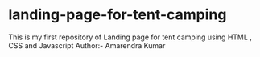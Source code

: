 # landing-page-for-tent-camping
This is my first repository of Landing page for tent camping using HTML , CSS and Javascript
Author:- Amarendra Kumar
